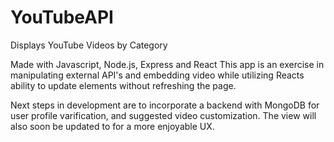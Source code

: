 # YouTubeAPI
Displays YouTube Videos by Category

Made with Javascript, Node.js, Express and React 
This app is an exercise in manipulating external API's and embedding video while utilizing Reacts ability to update elements without refreshing the page. 

Next steps in development are to incorporate a backend with MongoDB for user profile varification, and suggested video customization. The view will also soon be 
updated to for a more enjoyable UX. 
